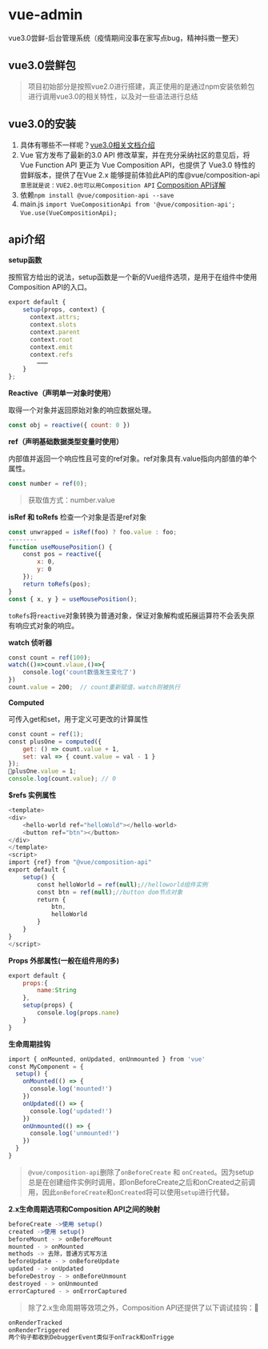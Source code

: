 # vue-admin
 vue3.0尝鲜-后台管理系统（疫情期间没事在家写点bug，精神抖擞一整天）
## vue3.0尝鲜包
> 项目初始部分是按照vue2.0进行搭建，真正使用的是通过npm安装依赖包进行调用vue3.0的相关特性，以及对一些语法进行总结

## vue3.0的安装
1. 具体有哪些不一样呢？[vue3.0相关文档介绍](https://www.jianshu.com/p/1e09e244bdc3)
2. Vue 官方发布了最新的3.0 API 修改草案，并在充分采纳社区的意见后，将Vue Function API 更正为 Vue Composition API，也提供了 Vue3.0 特性的尝鲜版本，提供了在Vue 2.x 能够提前体验此API的库@vue/composition-api ``意思就是说：VUE2.0也可以用Composition API`` [Composition API详解](https://vue-composition-api-rfc.netlify.com/)
3. 依赖``npm install @vue/composition-api --save``
4. main.js ``import VueCompositionApi from '@vue/composition-api';`` ``Vue.use(VueCompositionApi);``
## api介绍
**setup函数**

按照官方给出的说法，setup函数是一个新的Vue组件选项，是用于在组件中使用Composition API的入口。
```js
export default {
    setup(props, context) {
      context.attrs;
      context.slots
      context.parent
      context.root
      context.emit
      context.refs
        ………
    }
};
```
**Reactive（声明单一对象时使用）**

取得一个对象并返回原始对象的响应数据处理。
```js
const obj = reactive({ count: 0 })
```
**ref（声明基础数据类型变量时使用）**

内部值并返回一个响应性且可变的ref对象。ref对象具有.value指向内部值的单个属性。
```js
const number = ref(0);
```
> 获取值方式：number.value

**isRef 和 toRefs**
检查一个对象是否是ref对象
```js
const unwrapped = isRef(foo) ? foo.value : foo;
--------
function useMousePosition() {
    const pos = reactive({
        x: 0,
        y: 0
    });
    return toRefs(pos);
}
const { x, y } = useMousePosition();
```
``toRefs``将``reactive``对象转换为普通对象，保证对象解构或拓展运算符不会丢失原有响应式对象的响应。

**watch 侦听器**
```js
const count = ref(100);
watch(()=>count.vlaue,()=>{
    console.log('count数值发生变化了')
})
count.value = 200;  // count重新赋值，watch则被执行
```
**Computed**

可传入get和set，用于定义可更改的计算属性
````js
const count = ref(1);
const plusOne = computed({
    get: () => count.value + 1,
    set: val => { count.value = val - 1 }
});
plusOne.value = 1;
console.log(count.value); // 0
````
**$refs 实例属性**

```js
<template>
<div>
    <hello-world ref="helloWold"></hello-world>
    <button ref="btn"></button>
</div>
</template>
<script>
import {ref} from "@vue/composition-api"
export default {
    setup() {
        const helloWorld = ref(null);//helloworld组件实例
        const btn = ref(null);//button dom节点对象
        return {
            btn,
            helloWorld
        }
    }
}
</script>
```
**Props 外部属性(一般在组件用的多)**
```js
export default {
    props:{
        name:String
    },
    setup(props) {
        console.log(props.name)
    }
}
```
**生命周期挂钩**
```js
import { onMounted, onUpdated, onUnmounted } from 'vue'
const MyComponent = {
  setup() {
    onMounted(() => {
      console.log('mounted!')
    })
    onUpdated(() => {
      console.log('updated!')
    })
    onUnmounted(() => {
      console.log('unmounted!')
    })
  }
}
```
> ``@vue/composition-api``删除了``onBeforeCreate`` 和 ``onCreated``。因为setup总是在创建组件实例时调用，即onBeforeCreate之后和onCreated之前调用，因此``onBeforeCreate``和``onCreated``将可以使用``setup``进行代替。

**2.x生命周期选项和Composition API之间的映射**
```js
beforeCreate ->使用 setup()
created ->使用 setup()
beforeMount - > onBeforeMount
mounted - > onMounted
methods -> 去除，普通方式写方法
beforeUpdate - > onBeforeUpdate
updated - > onUpdated
beforeDestroy - > onBeforeUnmount
destroyed - > onUnmounted
errorCaptured - > onErrorCaptured
```
>除了2.x生命周期等效项之外，Composition API还提供了以下调试挂钩：
```js
onRenderTracked
onRenderTriggered
两个钩子都收到DebuggerEvent类似于onTrack和onTrigge
```
